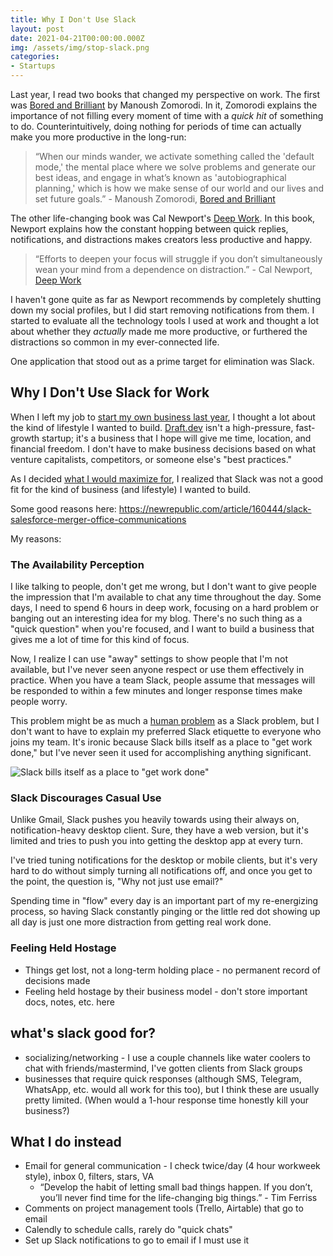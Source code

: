 ```yaml
---
title: Why I Don't Use Slack
layout: post
date: 2021-04-21T00:00:00.000Z
img: /assets/img/stop-slack.png
categories:
- Startups
---
```


Last year, I read two books that changed my perspective on work. The first was [Bored and Brilliant](https://amzn.to/3gpINPv) by Manoush Zomorodi. In it, Zomorodi explains the importance of not filling every moment of time with a _quick hit_ of something to do. Counterintuitively, doing nothing for periods of time can actually make you more productive in the long-run:

> “When our minds wander, we activate something called the 'default mode,' the mental place where we solve problems and generate our best ideas, and engage in what’s known as 'autobiographical planning,' which is how we make sense of our world and our lives and set future goals.” - Manoush Zomorodi, [Bored and Brilliant](https://amzn.to/3gpINPv)

The other life-changing book was Cal Newport's [Deep Work](https://amzn.to/3sIbWYy). In this book, Newport explains how the constant hopping between quick replies, notifications, and distractions makes creators less productive and happy. 

> “Efforts to deepen your focus will struggle if you don’t simultaneously wean your mind from a dependence on distraction.” - Cal Newport, [Deep Work](https://amzn.to/3sIbWY)

I haven't gone quite as far as Newport recommends by completely shutting down my social profiles, but I did start removing notifications from them. I started to evaluate all the technology tools I used at work and thought a lot about whether they _actually_ made me more productive, or furthered the distractions so common in my ever-connected life.

One application that stood out as a prime target for elimination was Slack.

## Why I Don't Use Slack for Work
When I left my job to [start my own business last year](https://www.karllhughes.com/posts/cto-writer), I thought a lot about the kind of lifestyle I wanted to build. [Draft.dev](https://draft.dev) isn't a high-pressure, fast-growth startup; it's a business that I hope will give me time, location, and financial freedom. I don't have to make business decisions based on what venture capitalists, competitors, or someone else's "best practices."

As I decided [what I would maximize for](https://www.karllhughes.com/posts/maximizing-for-energy), I realized that Slack was not a good fit for the kind of business (and lifestyle) I wanted to build.

Some good reasons here: https://newrepublic.com/article/160444/slack-salesforce-merger-office-communications

My reasons:

### The Availability Perception
I like talking to people, don't get me wrong, but I don't want to give people the impression that I'm available to chat any time throughout the day. Some days, I need to spend 6 hours in deep work, focusing on a hard problem or banging out an interesting idea for my blog. There's no such thing as a "quick question" when you're focused, and I want to build a business that gives me a lot of time for this kind of focus.

Now, I realize I can use "away" settings to show people that I'm not available, but I've never seen anyone respect or use them effectively in practice. When you have a team Slack, people assume that messages will be responded to within a few minutes and longer response times make people worry.

This problem might be as much a [human problem](https://www.indiehackers.com/post/slack-didn-t-break-remote-working-your-colleagues-did-4ce4f90b35) as a Slack problem, but I don't want to have to explain my preferred Slack etiquette to everyone who joins my team. It's ironic because Slack bills itself as a place to "get work done," but I've never seen it used for accomplishing anything significant.

![Slack bills itself as a place to "get work done"](https://i.imgur.com/uyWCNgu.png)

### Slack Discourages Casual Use
Unlike Gmail, Slack pushes you heavily towards using their always on, notification-heavy desktop client. Sure, they have a web version, but it's limited and tries to push you into getting the desktop app at every turn.

I've tried tuning notifications for the desktop or mobile clients, but it's very hard to do without simply turning all notifications off, and once you get to the point, the question is, "Why not just use email?"

Spending time in "flow" every day is an important part of my re-energizing process, so having Slack constantly pinging or the little red dot showing up all day is just one more distraction from getting real work done.

### Feeling Held Hostage
- Things get lost, not a long-term holding place - no permanent record of decisions made
- Feeling held hostage by their business model - don't store important docs, notes, etc. here

## what's slack good for?
- socializing/networking - I use a couple channels like water coolers to chat with friends/mastermind, I've gotten clients from Slack groups
- businesses that require quick responses (although SMS, Telegram, WhatsApp, etc. would all work for this too), but I think these are usually pretty limited. (When would a 1-hour response time honestly kill your business?)

## What I do instead
- Email for general communication - I check twice/day (4 hour workweek style), inbox 0, filters, stars, VA
    - “Develop the habit of letting small bad things happen. If you don’t, you’ll never find time for the life-changing big things.” - Tim Ferriss
- Comments on project management tools (Trello, Airtable) that go to email
- Calendly to schedule calls, rarely do "quick chats"
- Set up Slack notifications to go to email if I must use it

